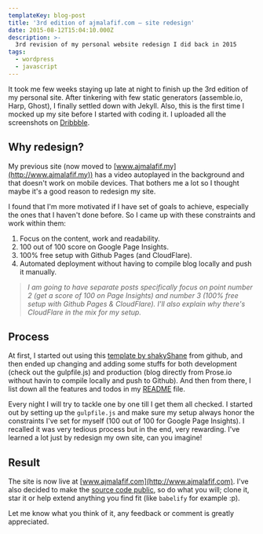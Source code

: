```yaml
---
templateKey: blog-post
title: '3rd edition of ajmalafif.com — site redesign'
date: 2015-08-12T15:04:10.000Z
description: >-
  3rd revision of my personal website redesign I did back in 2015
tags:
  - wordpress
  - javascript
---
```


It took me few weeks staying up late at night to finish up the 3rd edition of my personal site. After tinkering with few static generators (assemble.io, Harp, Ghost), I finally settled down with Jekyll. Also, this is the first time I mocked up my site before I started with coding it. I uploaded all the screenshots on [Dribbble](https://dribbble.com/shots/2439831-Personal-website).

## Why redesign?

My previous site (now moved to [www.ajmalafif.my](http://www.ajmalafif.my)) has a video autoplayed in the background and that doesn't work on mobile devices. That bothers me a lot so I thought maybe it's a good reason to redesign my site.

I found that I'm more motivated if I have set of goals to achieve, especially the ones that I haven't done before. So I came up with these constraints and work within them:

1. Focus on the content, work and readability.
2. 100 out of 100 score on Google Page Insights.
3. 100% free setup with Github Pages (and CloudFlare).
4. Automated deployment without having to compile blog locally and push it manually.

> _I am going to have separate posts specifically focus on point number 2 (get a score of 100 on Page Insights) and number 3 (100% free setup with Github Pages & CloudFlare). I'll also explain why there's CloudFlare in the mix for my setup._

## Process

At first, I started out using this [template by shakyShane](https://github.com/shakyShane/jekyll-gulp-sass-browser-sync) from github, and then ended up changing and adding some stuffs for both development (check out the gulpfile.js) and production (blog directly from Prose.io without havin to compile locally and push to Github). And then from there, I list down all the features and todos in my [README](https://github.com/ajmalafif/ajmalafif.com/blob/master/README.md) file.

Every night I will try to tackle one by one till I get them all checked. I started out by setting up the `gulpfile.js` and make sure my setup always honor the constraints I've set for myself (100 out of 100 for Google Page Insights). I recalled it was very tedious process but in the end, very rewarding. I've learned a lot just by redesign my own site, can you imagine!

## Result

The site is now live at [www.ajmalafif.com](http://www.ajmalafif.com). I've also decided to make the [source code public](https://github.com/ajmalafif/ajmalafif.com), so do what you will; clone it, star it or help extend anything you find fit (like `babelify` for example :p).

Let me know what you think of it, any feedback or comment is greatly appreciated.
